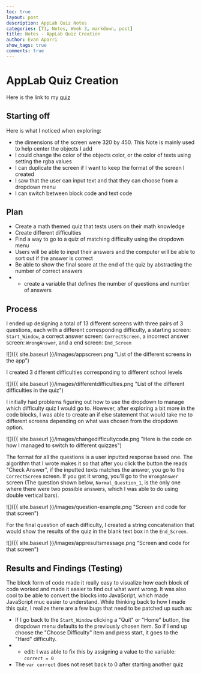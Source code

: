 ```yaml
---
toc: true
layout: post
description: AppLab Quiz Notes
categories: [T1, Notes, Week 3, markdown, post]
title: Notes - AppLab Quiz Creation
author: Evan Aparri
show_tags: true
comments: true
---
```


# AppLab Quiz Creation

Here is the link to my [quiz](https://studio.code.org/projects/applab/5_onrC4AXLX0LVnWsf8bupLPLI6vCGO9nh-xtGI9vmU)

## Starting off

Here is what I noticed when exploring:
- the dimensions of the screen were 320 by 450. This Note is mainly used to help center the objects I add
- I could change the color of the objects color, or the color of texts using setting the rgba values
- I can duplicate the screen if I want to keep the format of the screen I created
- I saw that the user can input text and that they can choose from a dropdown menu
- I can switch between block code and text code

## Plan

- Create a math themed quiz that tests users on their math knowledge
- Create different difficulties
- Find a way to go to a quiz of matching difficulty using the dropdown menu
- Users will be able to input their answers and the computer will be able to sort out if the answer is correct
- Be able to show the final score at the end of the quiz by abstracting the number of correct answers
- - create a variable that defines the number of questions and number of answers

## Process

I ended up designing a total of 13 different screens with three pairs of 3 questions, each with a different corresponding difficulty, a starting screen: `Start_Window`, a correct answer screen: `CorrectScreen`, a incorrect answer screen: `WrongAnswer`, and a end screen: `End_Screen`

![]({{ site.baseurl }}/images/appscreen.png "List of the different screens in the app")

I created 3 different difficulties corresponding to different school levels

![]({{ site.baseurl }}/images/differentdifficulties.png "List of the different difficulties in the quiz")

I initially had problems figuring out how to use the dropdown to manage which difficulty quiz I would go to. However, after exploring a bit more in the code blocks, I was able to create an if else statement that would take me to different screens depending on what was chosen from the dropdown option.

![]({{ site.baseurl }}/images/changedifficultycode.png "Here is the code on how I managed to switch to different quizzes")

The format for all the questions is a user inputted response based one. The algorithm that I wrote makes it so that after you click the button the reads "Check Answer", if the inputted texts matches the answer, you go to the `CorrectScreen` screen. If you get it wrong, you'll go to the `WrongAnswer` screen (The question shown below, `Normal_Question_1`, is the only one where there were two possible answers, which I was able to do using double vertical bars).

![]({{ site.baseurl }}/images/question-example.png "Screen and code for that screen")

For the final question of each difficulty, I created a string concatenation that would show the results of the quiz in the blank text box in the `End_Screen`.

![]({{ site.baseurl }}/images/appresultsmessage.png "Screen and code for that screen")


## Results and Findings (Testing)

The block form of code made it really easy to visualize how each block of code worked and made it easier to find out what went wrong. It was also cool to be able to convert the blocks into JavaScript, which made JavaScript muc easier to understand. While thinking back to how I made this quiz, I realize there are a few bugs that need to be patched up such as:
- If I go back to the `Start_Window` clicking a "Quit" or "Home" button, the dropdown menu defaults to the previously chosen item. So if I end up choose the "Choose Difficulty" item and press start, it goes to the "Hard" difficulty.
- - edit: I was able to fix this by assigning a value to the variable: `correct = 0`
- The `var correct` does not reset back to 0 after starting another quiz